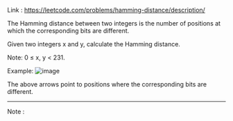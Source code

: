 Link : https://leetcode.com/problems/hamming-distance/description/

The Hamming distance between two integers is the number of positions at which the corresponding bits are different.

Given two integers x and y, calculate the Hamming distance.

Note:
0 ≤ x, y < 231.

Example:
![image](https://github.com/kunmingLiu/MyPicture/blob/master/hamming_distance.PNG)


The above arrows point to positions where the corresponding bits are different.

-------------------------------------------------------------
Note :

